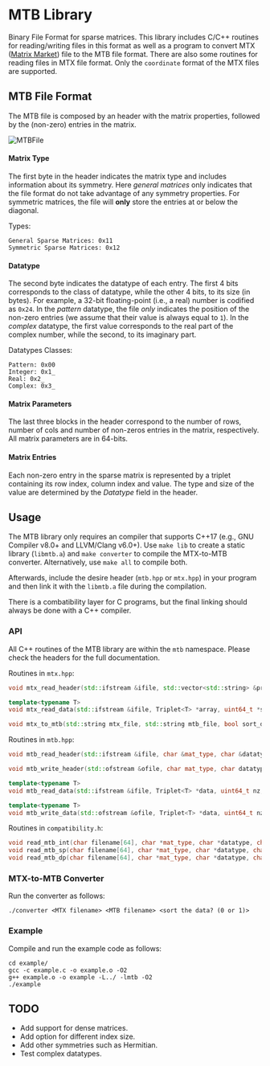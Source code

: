 # MTB Library
Binary File Format for sparse matrices. This library includes C/C++ routines for reading/writing files in this format as well as a program to convert MTX ([Matrix Market](https://math.nist.gov/MatrixMarket/formats.html)) file to the MTB file format. There are also some routines for reading files in MTX file format. Only the `coordinate` format of the MTX files are supported.

## MTB File Format

The MTB file is composed by an header with the matrix properties, followed by the (non-zero) entries in the matrix.

![MTBFile](https://user-images.githubusercontent.com/38725499/163049631-4ea34dec-e559-4487-bb5d-23b7a8355606.png)

#### Matrix Type

The first byte in the header indicates the matrix type and includes information about its symmetry. Here *general matrices* only indicates that the file format do not take advantage of any symmetry properties. For symmetric matrices, the file will **only** store the entries at or below the diagonal. 

Types:

```
General Sparse Matrices: 0x11
Symmetric Sparse Matrices: 0x12
```

#### Datatype

The second byte indicates the datatype of each entry. The first 4 bits corresponds to the class of datatype, while the other 4 bits, to its size (in bytes). For example, a 32-bit floating-point (i.e., a real) number is codified as `0x24`. In the *pattern* datatype, the file *only* indicates the position of the non-zero entries (we assume that their value is always equal to `1`). In the *complex* datatype, the first value corresponds to the real part of the complex number, while the second, to its imaginary part.

Datatypes Classes: 

```
Pattern: 0x00
Integer: 0x1_
Real: 0x2_
Complex: 0x3_
```

#### Matrix Parameters

The last three blocks in the header correspond to the number of rows, number of cols and number of non-zeros entries in the matrix, respectively. All matrix parameters are in 64-bits.

#### Matrix Entries

Each non-zero entry in the sparse matrix is represented by a triplet containing its row index, column index and value. The type and size of the value are determined by the *Datatype* field in the header. 

## Usage

The MTB library only requires an compiler that supports C++17 (e.g., GNU Compiler v8.0+ and LLVM/Clang v6.0+). Use `make lib` to create a static library (`libmtb.a`) and `make converter` to compile the MTX-to-MTB converter. Alternatively, use `make all` to compile both.

Afterwards, include the desire header (`mtb.hpp` or `mtx.hpp`) in your program and then link it with the `libmtb.a` file during the compilation.

There is a combatibility layer for C programs, but the final linking should always be done with a C++ compiler.

### API

All C++ routines of the MTB library are within the `mtb` namespace. Please check the headers for the full documentation.

Routines in `mtx.hpp`:

```c++
void mtx_read_header(std::ifstream &ifile, std::vector<std::string> &properties, uint64_t &nrows, uint64_t &ncols, uint64_t &nz);

template<typename T>
void mtx_read_data(std::ifstream &ifile, Triplet<T> *array, uint64_t *size, uint64_t nz, bool is_weighted, bool is_symmetric);

void mtx_to_mtb(std::string mtx_file, std::string mtb_file, bool sort_data);
```

Routines in `mtb.hpp`:

```c++
void mtb_read_header(std::ifstream &ifile, char &mat_type, char &datatype, char &type_size, uint64_t &nrows, uint64_t &ncols, uint64_t &nz);

void mtb_write_header(std::ofstream &ofile, char mat_type, char datatype, char type_size, uint64_t nrows, uint64_t ncols, uint64_t nz);

template<typename T>
void mtb_read_data(std::ifstream &ifile, Triplet<T> *data, uint64_t nz, char mat_type, char datatype, char type_size);

template<typename T>
void mtb_write_data(std::ofstream &ofile, Triplet<T> *data, uint64_t nz, char mat_type, char datatype, char type_size);
```

Routines in `compatibility.h`:

```c++
void read_mtb_int(char filename[64], char *mat_type, char *datatype, char *type_size, uint64_t *nrows, uint64_t *ncols, uint64_t *nz, triplet_int_t **array);
void read_mtb_sp(char filename[64], char *mat_type, char *datatype, char *type_size, uint64_t *nrows, uint64_t *ncols, uint64_t *nz, triplet_sp_t **array);
void read_mtb_dp(char filename[64], char *mat_type, char *datatype, char *type_size, uint64_t *nrows, uint64_t *ncols, uint64_t *nz, triplet_dp_t **array);
```

### MTX-to-MTB Converter

Run the converter as follows:

```
./converter <MTX filename> <MTB filename> <sort the data? (0 or 1)>
```

### Example

Compile and run the example code as follows:

```
cd example/
gcc -c example.c -o example.o -O2
g++ example.o -o example -L../ -lmtb -O2
./example
```

## TODO

- Add support for dense matrices.
- Add option for different index size.
- Add other symmetries such as Hermitian.
- Test complex datatypes.
